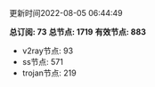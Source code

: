 更新时间2022-08-05 06:44:49

**总订阅: 73**
**总节点: 1719**
**有效节点: 883**
- v2ray节点: 93
- ss节点: 571
- trojan节点: 219
